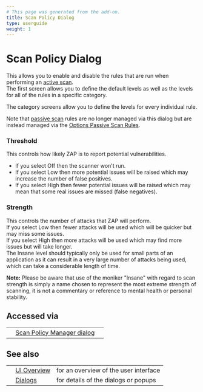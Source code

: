 ```yaml
---
# This page was generated from the add-on.
title: Scan Policy Dialog
type: userguide
weight: 1
---
```


# Scan Policy Dialog

This allows you to enable and disable the rules that are run when performing an [active scan](/docs/desktop/start/features/ascan/).  
The first screen allows you to define the default levels as well as the levels for all of the rules in a specific category.

The category screens allow you to define the levels for every individual rule.

Note that [passive scan](/docs/desktop/start/features/pscan/) rules are no longer managed via this dialog but are instead
managed via the [Options Passive Scan Rules](/docs/desktop/ui/dialogs/options/pscanrules/).

### Threshold

This controls how likely ZAP is to report potential vulnerabilities.

- If you select Off then the scanner won't run.
- If you select Low then more potential issues will be raised which may increase the number of false positives.
- If you select High then fewer potential issues will be raised which may mean that some real issues are missed (false negatives).

### Strength

This controls the number of attacks that ZAP will perform.  
If you select Low then fewer attacks will be used which will be quicker but may miss some issues.  
If you select High then more attacks will be used which may find more issues but will take longer.  
The Insane level should typically only be used for small parts of an application as it can result in a very large number of attacks being used, which can take a considerable length of time.

**Note:** Please be aware that use of the moniker "Insane" with regard to scan
strength is simply a name chosen to represent the most extreme strength of scanning, it is not a
commentary or reference to mental health or personal stability.

## Accessed via

|     |                                                                       |     |
| --- | --------------------------------------------------------------------- | --- |
|     | [Scan Policy Manager dialog](/docs/desktop/ui/dialogs/scanpolicymgr/) |     |

## See also

|     |                                      |                                       |
| --- | ------------------------------------ | ------------------------------------- |
|     | [UI Overview](/docs/desktop/ui/)     | for an overview of the user interface |
|     | [Dialogs](/docs/desktop/ui/dialogs/) | for details of the dialogs or popups  |

